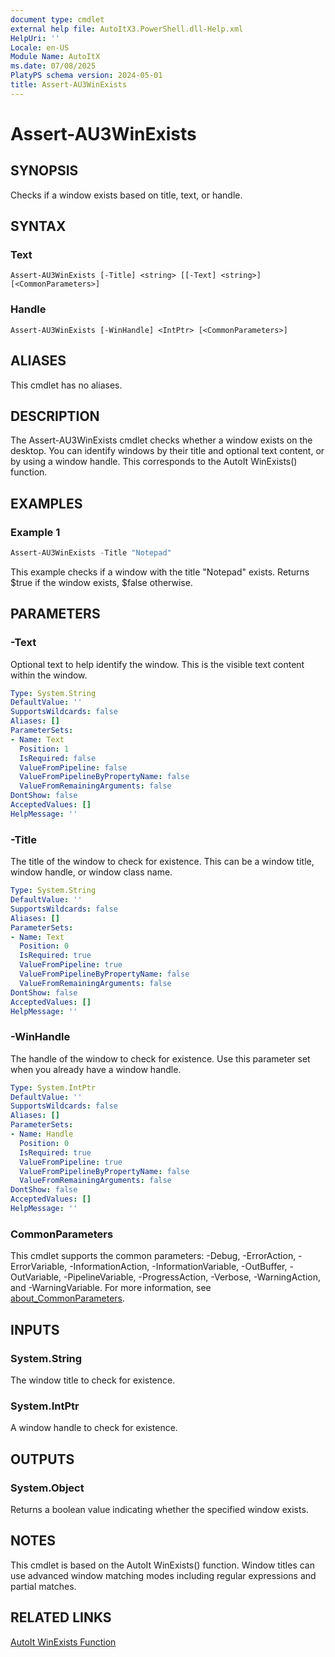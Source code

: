 ```yaml
---
document type: cmdlet
external help file: AutoItX3.PowerShell.dll-Help.xml
HelpUri: ''
Locale: en-US
Module Name: AutoItX
ms.date: 07/08/2025
PlatyPS schema version: 2024-05-01
title: Assert-AU3WinExists
---
```


# Assert-AU3WinExists

## SYNOPSIS

Checks if a window exists based on title, text, or handle.

## SYNTAX

### Text

```
Assert-AU3WinExists [-Title] <string> [[-Text] <string>] [<CommonParameters>]
```

### Handle

```
Assert-AU3WinExists [-WinHandle] <IntPtr> [<CommonParameters>]
```

## ALIASES

This cmdlet has no aliases.

## DESCRIPTION

The Assert-AU3WinExists cmdlet checks whether a window exists on the desktop. You can identify windows by their title and optional text content, or by using a window handle. This corresponds to the AutoIt WinExists() function.

## EXAMPLES

### Example 1

```powershell
Assert-AU3WinExists -Title "Notepad"
```

This example checks if a window with the title "Notepad" exists. Returns $true if the window exists, $false otherwise.

## PARAMETERS

### -Text

Optional text to help identify the window. This is the visible text content within the window.

```yaml
Type: System.String
DefaultValue: ''
SupportsWildcards: false
Aliases: []
ParameterSets:
- Name: Text
  Position: 1
  IsRequired: false
  ValueFromPipeline: false
  ValueFromPipelineByPropertyName: false
  ValueFromRemainingArguments: false
DontShow: false
AcceptedValues: []
HelpMessage: ''
```

### -Title

The title of the window to check for existence. This can be a window title, window handle, or window class name.

```yaml
Type: System.String
DefaultValue: ''
SupportsWildcards: false
Aliases: []
ParameterSets:
- Name: Text
  Position: 0
  IsRequired: true
  ValueFromPipeline: true
  ValueFromPipelineByPropertyName: false
  ValueFromRemainingArguments: false
DontShow: false
AcceptedValues: []
HelpMessage: ''
```

### -WinHandle

The handle of the window to check for existence. Use this parameter set when you already have a window handle.

```yaml
Type: System.IntPtr
DefaultValue: ''
SupportsWildcards: false
Aliases: []
ParameterSets:
- Name: Handle
  Position: 0
  IsRequired: true
  ValueFromPipeline: true
  ValueFromPipelineByPropertyName: false
  ValueFromRemainingArguments: false
DontShow: false
AcceptedValues: []
HelpMessage: ''
```

### CommonParameters

This cmdlet supports the common parameters: -Debug, -ErrorAction, -ErrorVariable,
-InformationAction, -InformationVariable, -OutBuffer, -OutVariable, -PipelineVariable,
-ProgressAction, -Verbose, -WarningAction, and -WarningVariable. For more information, see
[about_CommonParameters](https://go.microsoft.com/fwlink/?LinkID=113216).

## INPUTS

### System.String

The window title to check for existence.

### System.IntPtr

A window handle to check for existence.

## OUTPUTS

### System.Object

Returns a boolean value indicating whether the specified window exists.

## NOTES

This cmdlet is based on the AutoIt WinExists() function. Window titles can use advanced window matching modes including regular expressions and partial matches.

## RELATED LINKS

[AutoIt WinExists Function](https://www.autoitscript.com/autoit3/docs/functions/WinExists.htm)









